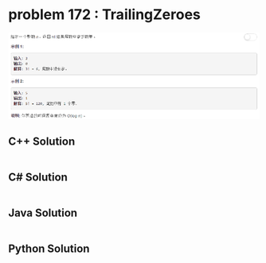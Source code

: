 
# problem 172 : TrailingZeroes

<img src="https://github.com/Peefy/PeefyLeetCode/blob/master/doc/172.TrailingZeroes/problem.png"/>

## C++ Solution

```c++


```

## C# Solution

```csharp

```

## Java Solution

```java


```

## Python Solution

```python


```


